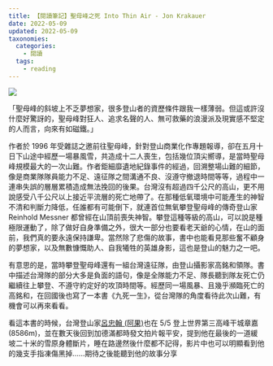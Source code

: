 ```yaml
---
title: 【閱讀筆記】聖母峰之死 Into Thin Air - Jon Krakauer
date: 2022-05-09
updated: 2022-05-09
taxonomies:
  categories: 
    - 閱讀
  tags: 
    - reading
---
```


![](https://lh3.googleusercontent.com/pw/AM-JKLWz6xxNimMAphWHmoNHUGFbRKiJGMXdIEnbGOHdi88noezFg0sFZxAk2-Rwah-8JSgdVhBGOXOm13te6oqk-wJlhqoonsp6dHoLdRH5D2a4IRW-CqaRRiEcmJBa0AdXFwOn6lIa4dbBZPGcXyHdRfwsVA=s1080-no?authuser=0)

<!-- more -->

「聖母峰的斜坡上不乏夢想家，很多登山者的資歷條件跟我一樣薄弱。但這或許沒什麼好驚訝的，聖母峰對狂人、追求名聲的人、無可救藥的浪漫派及現實感不堅定的人而言，向來有如磁鐵。」

作者於 1996 年受雜誌之邀前往聖母峰，針對登山商業化作專題報導，卻在五月十日下山途中經歷一場暴風雪，共造成十二人喪生，包括幾位頂尖嚮導，是當時聖母峰規模最大的一次山難。作者鉅細靡遺地紀錄事件的經過，回溯整場山難的細節，像是商業隊隊員能力不足、遠征隊之間溝通不良、沒遵守撤退時間等等，過程中一連串失誤的層層累積造成無法挽回的後果。台灣沒有超過四千公尺的高山，更不用說感受八千公尺以上接近平流層的死亡地帶了。在那種低氧環境中可能產生的神智不清和判斷力降低，任誰都有可能倒下，就連首位無氧攀登聖母峰的傳奇登山家 Reinhold Messner 都曾經在山頂前喪失神智。攀登這種等級的高山，可以說是種極限運動了，除了做好自身準備之外，很大一部分也要看老天爺的心情，在山的面前，我們真的要永遠保持謙卑。當然除了悲傷的故事，書中也能看見那些奮不顧身的夢想家，以及無數慷慨助人、自我犧牲的英雄身影，這也是登山的魅力之一吧。

有意思的是，當時攀登聖母峰還有一組台灣遠征隊，由登山攝影家高銘和領隊。書中描述台灣隊的部分大多是負面的語句，像是全隊能力不足、隊長聽到隊友死亡仍繼續往上攀登、不遵守約定好的攻頂時間等。經歷同一場風暴、且幾乎瀕臨死亡的高銘和，在回國後也寫了一本書《九死一生》，從台灣隊的角度看待此次山難，有機會可以再來看看。

看這本書的時候，台灣登山家[呂忠翰 (阿果)](https://www.instagram.com/gonext14peakschallenge/)也在 5/5 登上世界第三高峰干城章嘉 (8586m)，並在數天後回到加德滿都時發文拍片報平安，提到他在最後的一道緩坡二十米的雪原身體斷片，睡在路邊然後什麼都不記得，影片中也可以明顯看到他的幾支手指凍傷黑掉......期待之後能聽到他的故事分享